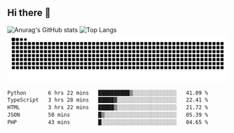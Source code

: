 ## Hi there 👋
![Anurag's GitHub stats](https://github-readme-stats.vercel.app/api?username=CNCoreSteb)
![Top Langs](https://github-readme-stats.vercel.app/api/top-langs/?username=CNCoreSteb)
<picture>
  <source media="(prefers-color-scheme: dark)" srcset="https://raw.githubusercontent.com/CNCoreSteb/CNCoreSteb/output/github-contribution-grid-snake-dark.svg">
  <source media="(prefers-color-scheme: light)" srcset="https://raw.githubusercontent.com/CNCoreSteb/CNCoreSteb/output/github-contribution-grid-snake.svg">
  <img alt="github contribution grid snake animation" src="https://raw.githubusercontent.com/CNCoreSteb/CNCoreSteb/output/github-contribution-grid-snake.svg">
</picture>

<!--START_SECTION:waka-->

```txt
Python       6 hrs 22 mins   ██████████▒░░░░░░░░░░░░░░   41.09 %
TypeScript   3 hrs 28 mins   █████▓░░░░░░░░░░░░░░░░░░░   22.41 %
HTML         3 hrs 22 mins   █████▒░░░░░░░░░░░░░░░░░░░   21.72 %
JSON         50 mins         █▒░░░░░░░░░░░░░░░░░░░░░░░   05.39 %
PHP          43 mins         █░░░░░░░░░░░░░░░░░░░░░░░░   04.65 %
```

<!--END_SECTION:waka-->


<!--
**CNCoreSteb/CNCoreSteb** is a ✨ _special_ ✨ repository because its `README.md` (this file) appears on your GitHub profile.

Here are some ideas to get you started:

- 🔭 I’m currently working on ...
- 🌱 I’m currently learning ...
- 👯 I’m looking to collaborate on ...
- 🤔 I’m looking for help with ...
- 💬 Ask me about ...
- 📫 How to reach me: ...
- 😄 Pronouns: ...
- ⚡ Fun fact: ...
-->
